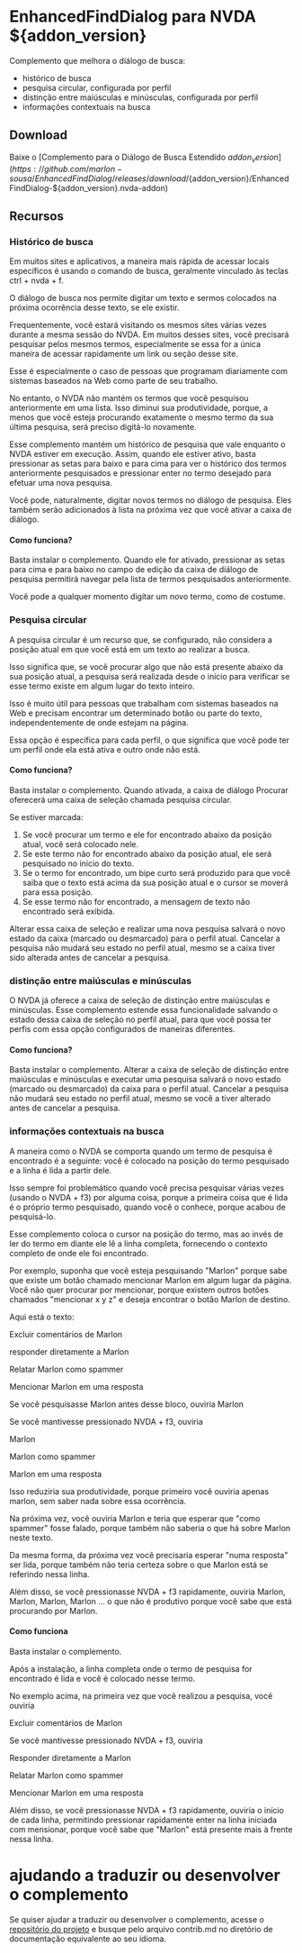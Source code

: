 # EnhancedFindDialog para NVDA ${addon_version}
Complemento que melhora o diálogo de busca:

* histórico de busca
* pesquisa circular, configurada por perfil
* distinção entre maiúsculas e minúsculas, configurada por perfil
* informações contextuais na busca

## Download
Baixe o [Complemento para o Diálogo de Busca Estendido ${addon_version}](https://github.com/marlon-sousa/EnhancedFindDialog/releases/download/${addon_version}/EnhancedFindDialog-${addon_version}.nvda-addon)

## Recursos

### Histórico de busca

Em muitos sites e aplicativos, a maneira mais rápida de acessar locais específicos é usando o
comando de busca, geralmente vinculado às teclas ctrl + nvda + f.

O diálogo de busca nos permite digitar um texto e sermos colocados na próxima ocorrência desse texto, se ele existir.

Frequentemente, você estará visitando os mesmos sites várias vezes durante a mesma sessão do NVDA. Em muitos desses sites, você precisará pesquisar
pelos mesmos termos, especialmente se essa for a única maneira de acessar rapidamente um link ou seção desse site.

Esse é especialmente o caso de pessoas que programam diariamente com sistemas baseados na Web como parte de seu trabalho.

No entanto, o NVDA não mantém os termos que você pesquisou
anteriormente em uma lista. Isso diminui sua produtividade, porque, a menos que você esteja procurando exatamente
o mesmo termo da sua última pesquisa, será preciso digitá-lo novamente.

Esse complemento mantém um histórico de pesquisa que vale enquanto o NVDA estiver em execução. Assim, quando ele estiver ativo, basta pressionar as setas para baixo
e para cima para ver o histórico dos termos anteriormente pesquisados e
pressionar enter no termo desejado para efetuar uma nova pesquisa.

Você pode, naturalmente, digitar novos termos no diálogo de pesquisa. Eles também serão adicionados à lista na próxima vez que você ativar a caixa de diálogo.

#### Como funciona?

Basta instalar o complemento. Quando ele for ativado, pressionar as setas para cima e para baixo no campo de edição
da caixa de diálogo de pesquisa permitirá
navegar pela lista de termos pesquisados anteriormente.

Você pode a qualquer momento digitar um novo termo, como de costume.

### Pesquisa circular

A pesquisa circular é um recurso que, se configurado, não considera a posição atual em que você está em um texto ao
realizar a busca.

Isso significa que, se você procurar algo que não está presente abaixo da sua posição atual, a pesquisa será realizada desde o
início para verificar se esse termo existe em algum lugar do texto inteiro.

Isso é muito útil para pessoas que trabalham com sistemas baseados na Web e precisam encontrar um determinado botão ou parte do texto, independentemente de onde estejam na página.

Essa opção é específica para cada perfil, o que significa que você pode ter um perfil onde
ela está ativa e outro onde não está.

#### Como funciona?

Basta instalar o complemento. Quando ativada, a caixa de diálogo Procurar oferecerá uma caixa de seleção chamada
pesquisa circular.

Se estiver marcada:

1. Se você procurar um termo e ele for encontrado abaixo da posição atual, você será colocado nele.
2. Se este termo não for encontrado abaixo da posição atual, ele será
pesquisado no início do texto.
3. Se o termo for encontrado, um bipe curto será produzido para que você saiba que o texto está acima da sua posição
atual e o cursor se moverá para essa posição.
4. Se esse termo não for encontrado, a mensagem de texto não encontrado será exibida.

Alterar essa caixa de seleção e realizar uma nova pesquisa salvará o novo estado
da caixa (marcado ou desmarcado) para o perfil atual. Cancelar a pesquisa não mudará seu estado no perfil
atual, mesmo se a caixa tiver sido alterada antes de cancelar a pesquisa.

### distinção entre maiúsculas e minúsculas

O NVDA já oferece a caixa de seleção de distinção entre maiúsculas e minúsculas. Esse complemento estende essa funcionalidade salvando o estado dessa caixa de seleção no perfil
atual, para que você possa ter perfis com essa opção configurados de maneiras
diferentes.

#### Como funciona?

Basta instalar o complemento. Alterar a caixa de seleção de distinção entre maiúsculas e minúsculas e executar uma pesquisa salvará o novo estado (marcado ou desmarcado)
da caixa para o perfil atual. Cancelar a pesquisa não mudará seu estado no
perfil atual, mesmo se você a tiver alterado antes de cancelar a pesquisa.

### informações contextuais na busca

A maneira como o NVDA se comporta quando um termo de pesquisa é encontrado é a seguinte: você é colocado na posição do termo pesquisado e a linha é lida a partir dele.

Isso sempre foi problemático quando você precisa pesquisar várias vezes (usando o NVDA + f3) por alguma coisa, porque a primeira coisa
que é lida é o próprio termo pesquisado, quando você o conhece, porque acabou de pesquisá-lo.

Esse complemento coloca o cursor na posição do termo, mas ao invés de ler
do termo em diante ele lê a linha completa, fornecendo o contexto completo de
onde ele foi encontrado.

Por exemplo, suponha que você esteja pesquisando "Marlon" porque sabe que existe um botão chamado
mencionar Marlon em algum lugar da página. Você não quer procurar por
mencionar, porque existem outros botões chamados "mencionar x y z" e deseja encontrar o botão Marlon de destino.

Aqui está o texto:

Excluir comentários de Marlon

responder diretamente a Marlon

Relatar Marlon como spammer

Mencionar Marlon em uma resposta

Se você pesquisasse Marlon antes desse bloco, ouviria
Marlon

Se você mantivesse pressionado NVDA + f3, ouviria

Marlon

Marlon como spammer

Marlon em uma resposta

Isso reduziria sua produtividade, porque primeiro você ouviria apenas marlon, sem saber nada sobre essa ocorrência.

Na próxima vez, você ouviria Marlon e teria que esperar que "como spammer" fosse falado, porque também não saberia o que há sobre Marlon neste texto.

Da mesma forma, da próxima vez você precisaria esperar "numa resposta" ser
lida, porque também não teria certeza sobre o que Marlon está se referindo
nessa linha.

Além disso, se você pressionasse NVDA + f3 rapidamente, ouviria Marlon, Marlon, Marlon, Marlon ... o que não é produtivo porque você sabe que está procurando por Marlon.

#### Como funciona

Basta instalar o complemento.

Após a instalação, a linha completa onde o termo de pesquisa for encontrado é lida e você é colocado nesse termo.

No exemplo acima, na primeira vez que você realizou a pesquisa, você ouviria

Excluir comentários de Marlon

Se você mantivesse pressionado NVDA + f3, ouviria

Responder diretamente a Marlon

Relatar Marlon como spammer

Mencionar Marlon em uma resposta

Além disso, se você pressionasse NVDA + f3 rapidamente, ouviria o início de cada linha, permitindo pressionar rapidamente enter na linha iniciada com mensionar, porque você sabe que
"Marlon" está presente mais à frente nessa linha.

# ajudando a traduzir ou desenvolver o complemento

Se quiser ajudar a traduzir ou desenvolver o complemento, acesse o [repositório do projeto](https://github.com/marlon-sousa/EnhancedFindDialog) e busque pelo arquivo contrib.md no diretório de documentação equivalente ao seu idioma.
